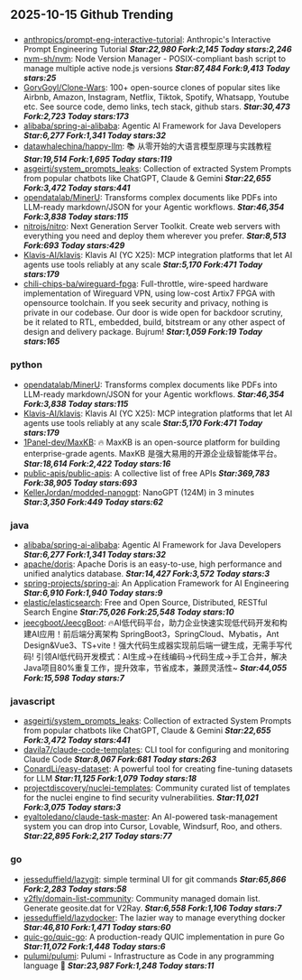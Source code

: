 ## 2025-10-15 Github Trending

### 
* [anthropics/prompt-eng-interactive-tutorial](https://github.com/anthropics/prompt-eng-interactive-tutorial): Anthropic's Interactive Prompt Engineering Tutorial ***Star:22,980 Fork:2,145 Today stars:2,246***
* [nvm-sh/nvm](https://github.com/nvm-sh/nvm): Node Version Manager - POSIX-compliant bash script to manage multiple active node.js versions ***Star:87,484 Fork:9,413 Today stars:25***
* [GorvGoyl/Clone-Wars](https://github.com/GorvGoyl/Clone-Wars): 100+ open-source clones of popular sites like Airbnb, Amazon, Instagram, Netflix, Tiktok, Spotify, Whatsapp, Youtube etc. See source code, demo links, tech stack, github stars. ***Star:30,473 Fork:2,723 Today stars:173***
* [alibaba/spring-ai-alibaba](https://github.com/alibaba/spring-ai-alibaba): Agentic AI Framework for Java Developers ***Star:6,277 Fork:1,341 Today stars:32***
* [datawhalechina/happy-llm](https://github.com/datawhalechina/happy-llm): 📚 从零开始的大语言模型原理与实践教程 ***Star:19,514 Fork:1,695 Today stars:119***
* [asgeirtj/system_prompts_leaks](https://github.com/asgeirtj/system_prompts_leaks): Collection of extracted System Prompts from popular chatbots like ChatGPT, Claude & Gemini ***Star:22,655 Fork:3,472 Today stars:441***
* [opendatalab/MinerU](https://github.com/opendatalab/MinerU): Transforms complex documents like PDFs into LLM-ready markdown/JSON for your Agentic workflows. ***Star:46,354 Fork:3,838 Today stars:115***
* [nitrojs/nitro](https://github.com/nitrojs/nitro): Next Generation Server Toolkit. Create web servers with everything you need and deploy them wherever you prefer. ***Star:8,513 Fork:693 Today stars:429***
* [Klavis-AI/klavis](https://github.com/Klavis-AI/klavis): Klavis AI (YC X25): MCP integration platforms that let AI agents use tools reliably at any scale ***Star:5,170 Fork:471 Today stars:179***
* [chili-chips-ba/wireguard-fpga](https://github.com/chili-chips-ba/wireguard-fpga): Full-throttle, wire-speed hardware implementation of Wireguard VPN, using low-cost Artix7 FPGA with opensource toolchain. If you seek security and privacy, nothing is private in our codebase. Our door is wide open for backdoor scrutiny, be it related to RTL, embedded, build, bitstream or any other aspect of design and delivery package. Bujrum! ***Star:1,059 Fork:19 Today stars:165***

### python
* [opendatalab/MinerU](https://github.com/opendatalab/MinerU): Transforms complex documents like PDFs into LLM-ready markdown/JSON for your Agentic workflows. ***Star:46,354 Fork:3,838 Today stars:115***
* [Klavis-AI/klavis](https://github.com/Klavis-AI/klavis): Klavis AI (YC X25): MCP integration platforms that let AI agents use tools reliably at any scale ***Star:5,170 Fork:471 Today stars:179***
* [1Panel-dev/MaxKB](https://github.com/1Panel-dev/MaxKB): 🔥 MaxKB is an open-source platform for building enterprise-grade agents. MaxKB 是强大易用的开源企业级智能体平台。 ***Star:18,614 Fork:2,422 Today stars:16***
* [public-apis/public-apis](https://github.com/public-apis/public-apis): A collective list of free APIs ***Star:369,783 Fork:38,905 Today stars:693***
* [KellerJordan/modded-nanogpt](https://github.com/KellerJordan/modded-nanogpt): NanoGPT (124M) in 3 minutes ***Star:3,350 Fork:449 Today stars:62***

### java
* [alibaba/spring-ai-alibaba](https://github.com/alibaba/spring-ai-alibaba): Agentic AI Framework for Java Developers ***Star:6,277 Fork:1,341 Today stars:32***
* [apache/doris](https://github.com/apache/doris): Apache Doris is an easy-to-use, high performance and unified analytics database. ***Star:14,427 Fork:3,572 Today stars:3***
* [spring-projects/spring-ai](https://github.com/spring-projects/spring-ai): An Application Framework for AI Engineering ***Star:6,910 Fork:1,940 Today stars:9***
* [elastic/elasticsearch](https://github.com/elastic/elasticsearch): Free and Open Source, Distributed, RESTful Search Engine ***Star:75,026 Fork:25,548 Today stars:10***
* [jeecgboot/JeecgBoot](https://github.com/jeecgboot/JeecgBoot): 🔥AI低代码平台，助力企业快速实现低代码开发和构建AI应用！前后端分离架构 SpringBoot3，SpringCloud、Mybatis，Ant Design&Vue3、TS+vite！强大代码生成器实现前后端一键生成，无需手写代码! 引领AI低代码开发模式：AI生成→在线编码→代码生成→手工合并，解决Java项目80%重复工作，提升效率，节省成本，兼顾灵活性~ ***Star:44,055 Fork:15,598 Today stars:7***

### javascript
* [asgeirtj/system_prompts_leaks](https://github.com/asgeirtj/system_prompts_leaks): Collection of extracted System Prompts from popular chatbots like ChatGPT, Claude & Gemini ***Star:22,655 Fork:3,472 Today stars:441***
* [davila7/claude-code-templates](https://github.com/davila7/claude-code-templates): CLI tool for configuring and monitoring Claude Code ***Star:8,067 Fork:681 Today stars:263***
* [ConardLi/easy-dataset](https://github.com/ConardLi/easy-dataset): A powerful tool for creating fine-tuning datasets for LLM ***Star:11,125 Fork:1,079 Today stars:18***
* [projectdiscovery/nuclei-templates](https://github.com/projectdiscovery/nuclei-templates): Community curated list of templates for the nuclei engine to find security vulnerabilities. ***Star:11,021 Fork:3,075 Today stars:3***
* [eyaltoledano/claude-task-master](https://github.com/eyaltoledano/claude-task-master): An AI-powered task-management system you can drop into Cursor, Lovable, Windsurf, Roo, and others. ***Star:22,895 Fork:2,217 Today stars:77***

### go
* [jesseduffield/lazygit](https://github.com/jesseduffield/lazygit): simple terminal UI for git commands ***Star:65,866 Fork:2,283 Today stars:58***
* [v2fly/domain-list-community](https://github.com/v2fly/domain-list-community): Community managed domain list. Generate geosite.dat for V2Ray. ***Star:6,558 Fork:1,106 Today stars:7***
* [jesseduffield/lazydocker](https://github.com/jesseduffield/lazydocker): The lazier way to manage everything docker ***Star:46,810 Fork:1,471 Today stars:60***
* [quic-go/quic-go](https://github.com/quic-go/quic-go): A production-ready QUIC implementation in pure Go ***Star:11,072 Fork:1,448 Today stars:6***
* [pulumi/pulumi](https://github.com/pulumi/pulumi): Pulumi - Infrastructure as Code in any programming language 🚀 ***Star:23,987 Fork:1,248 Today stars:11***

